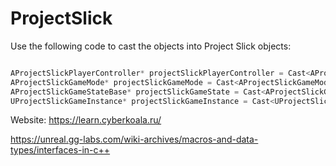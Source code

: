 # ProjectSlick


Use the following code to cast the objects into Project Slick objects:
```cpp

AProjectSlickPlayerController* projectSlickPlayerController = Cast<AProjectSlickPlayerController>(playerController);
AProjectSlickGameMode* projectSlickGameMode = Cast<AProjectSlickGameMode*> gameMode;
AProjectSlickGameStateBase* projectSlickGameState = Cast<AProjectSlickGameStateBase*>(gameState);
UProjectSlickGameInstance* projectSlickGameInstance = Cast<UProjectSlickGameInstance>(gameInstance);
```


Website: https://learn.cyberkoala.ru/


https://unreal.gg-labs.com/wiki-archives/macros-and-data-types/interfaces-in-c++